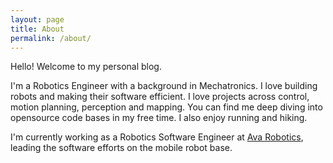 ```yaml
---
layout: page
title: About
permalink: /about/
---
```


Hello! Welcome to my personal blog.

I'm a Robotics Engineer with a background in Mechatronics. I love building robots and making their software efficient. I love projects across control, motion planning, perception and mapping. You can find me deep diving into opensource code bases in my free time. I also enjoy running and hiking.

I'm currently working as a Robotics Software Engineer at [Ava Robotics](https://www.avarobotics.com), leading the software efforts on the mobile robot base.